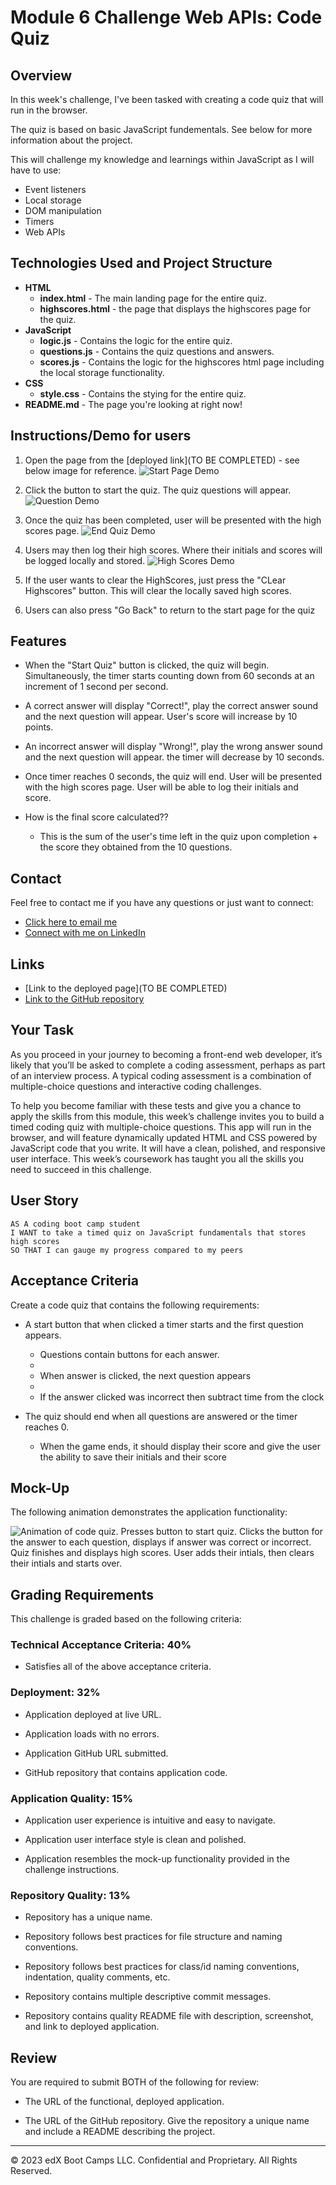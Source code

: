 # Module 6 Challenge Web APIs: Code Quiz

## Overview

In this week's challenge, I've been tasked with creating a code quiz that will run in the browser.

The quiz is based on basic JavaScript fundementals. See below for more information about the project.

This will challenge my knowledge and learnings within JavaScript as I will have to use:
  - Event listeners
  - Local storage
  - DOM manipulation
  - Timers
  - Web APIs

## Technologies Used and Project Structure

* **HTML**
  * **index.html** - The main landing page for the entire quiz.
  * **highscores.html** - the page that displays the highscores page for the quiz.
* **JavaScript**
  * **logic.js** - Contains the logic for the entire quiz.
  * **questions.js** - Contains the quiz questions and answers.
  * **scores.js** - Contains the logic for the highscores html page including the local storage functionality.
* **CSS**
  * **style.css** - Contains the stying for the entire quiz.
* **README.md** - The page you're looking at right now!

## Instructions/Demo for users

1. Open the page from the [deployed link](TO BE COMPLETED) - see below image for reference.
![Start Page Demo](./assets/images/startQuizDemo.JPG)

2. Click the button to start the quiz. The quiz questions will appear.
![Question Demo](./assets/images/questionDemo.JPG)

3. Once the quiz has been completed, user will be presented with the high scores page.
![End Quiz Demo](./assets/images/endQuizDemo.JPG)

4. Users may then log their high scores. Where their initials and scores will be logged locally and stored.
![High Scores Demo](./assets/images/highScoresDemo.JPG)

5. If the user wants to clear the HighScores, just press the "CLear Highscores" button. This will clear the locally saved high scores.

6. Users can also press "Go Back" to return to the start page for the quiz

## Features

- When the "Start Quiz" button is clicked, the quiz will begin. Simultaneously, the timer starts counting down from 60 seconds at an increment of 1 second per second.

- A correct answer will display "Correct!", play the correct answer sound and the next question will appear. User's score will increase by 10 points.

- An incorrect answer will display "Wrong!", play the wrong answer sound and the next question will appear. the timer will decrease by 10 seconds.

- Once timer reaches 0 seconds, the quiz will end. User will be presented with the high scores page. User will be able to log their initials and score.

- How is the final score calculated??
  - This is the sum of the user's time left in the quiz upon completion + the score they obtained from the 10 questions.

## Contact

Feel free to contact me if you have any questions or just want to connect:

* [Click here to email me](mailto:aaronarmstrong1490@gmail.com)
* [Connect with me on LinkedIn](https://www.linkedin.com/in/aaron-armstrong-%E8%89%BE%E4%BF%8A%E6%A8%82-80986ba5/)

## Links

* [Link to the deployed page](TO BE COMPLETED)
* [Link to the GitHub repository](https://github.com/aaron1490/coding-quiz-challenge)


## Your Task

As you proceed in your journey to becoming a front-end web developer, it’s likely that you’ll be asked to complete a coding assessment, perhaps as part of an interview process. A typical coding assessment is a combination of multiple-choice questions and interactive coding challenges. 

To help you become familiar with these tests and give you a chance to apply the skills from this module, this week’s challenge invites you to build a timed coding quiz with multiple-choice questions. This app will run in the browser, and will feature dynamically updated HTML and CSS powered by JavaScript code that you write. It will have a clean, polished, and responsive user interface. This week’s coursework has taught you all the skills you need to succeed in this challenge.


## User Story

```
AS A coding boot camp student
I WANT to take a timed quiz on JavaScript fundamentals that stores high scores
SO THAT I can gauge my progress compared to my peers
```

## Acceptance Criteria

Create a code quiz that contains the following requirements:

* A start button that when clicked a timer starts and the first question appears.
 
  * Questions contain buttons for each answer.
  * 
  * When answer is clicked, the next question appears
  * 
  * If the answer clicked was incorrect then subtract time from the clock

* The quiz should end when all questions are answered or the timer reaches 0.

  * When the game ends, it should display their score and give the user the ability to save their initials and their score
  
## Mock-Up

The following animation demonstrates the application functionality:

![Animation of code quiz. Presses button to start quiz. Clicks the button for the answer to each question, displays if answer was correct or incorrect. Quiz finishes and displays high scores. User adds their intials, then clears their intials and starts over.](./assets/images/08-web-apis-challenge-demo.gif)

## Grading Requirements

This challenge is graded based on the following criteria: 

### Technical Acceptance Criteria: 40%

* Satisfies all of the above acceptance criteria.

### Deployment: 32%

* Application deployed at live URL.

* Application loads with no errors.

* Application GitHub URL submitted.

* GitHub repository that contains application code.

### Application Quality: 15%

* Application user experience is intuitive and easy to navigate.

* Application user interface style is clean and polished.

* Application resembles the mock-up functionality provided in the challenge instructions.

### Repository Quality: 13%

* Repository has a unique name.

* Repository follows best practices for file structure and naming conventions.

* Repository follows best practices for class/id naming conventions, indentation, quality comments, etc.

* Repository contains multiple descriptive commit messages.

* Repository contains quality README file with description, screenshot, and link to deployed application.


## Review

You are required to submit BOTH of the following for review:

* The URL of the functional, deployed application.

* The URL of the GitHub repository. Give the repository a unique name and include a README describing the project.

---
© 2023 edX Boot Camps LLC. Confidential and Proprietary. All Rights Reserved.
